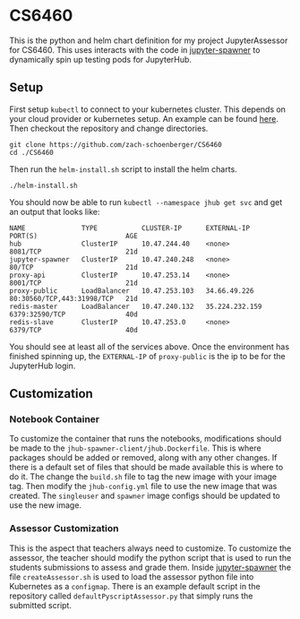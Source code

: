 # CS6460
This is the python and helm chart definition for my project JupyterAssessor for CS6460.
This uses interacts with the code in [jupyter-spawner](https://github.com/zach-schoenberger/jupyter-spawner) to dynamically spin up testing pods for JupyterHub.

## Setup 
First setup `kubectl` to connect to your kubernetes cluster. This depends on your cloud provider or kubernetes setup. An example can be found [here](https://cloud.google.com/kubernetes-engine/docs/quickstart).
Then checkout the repository and change directories. 
```
git clone https://github.com/zach-schoenberger/CS6460
cd ./CS6460
```
Then run the `helm-install.sh` script to install the helm charts.
```
./helm-install.sh
```

You should now be able to run `kubectl --namespace jhub get svc` and get an output that looks like:
```
NAME              TYPE           CLUSTER-IP      EXTERNAL-IP      PORT(S)                      AGE
hub               ClusterIP      10.47.244.40    <none>           8081/TCP                     21d
jupyter-spawner   ClusterIP      10.47.240.248   <none>           80/TCP                       21d
proxy-api         ClusterIP      10.47.253.14    <none>           8001/TCP                     21d
proxy-public      LoadBalancer   10.47.253.103   34.66.49.226     80:30560/TCP,443:31998/TCP   21d
redis-master      LoadBalancer   10.47.240.132   35.224.232.159   6379:32590/TCP               40d
redis-slave       ClusterIP      10.47.253.0     <none>           6379/TCP                     40d
```
You should see at least all of the services above. Once the environment has finished spinning up, the `EXTERNAL-IP` of `proxy-public` is the ip to be for the JupyterHub login.


## Customization
### Notebook Container
To customize the container that runs the notebooks, modifications should be made to the `jhub-spawner-client/jhub.Dockerfile`. This is where packages should be added or removed, along with any other changes. If there is a default set of files that should be made available this is where to do it. The change the `build.sh` file to tag the new image with your image tag. Then modify the `jhub-config.yml` file to use the new image that was created. The `singleuser` and `spawner` image configs should be updated to use the new image.

### Assessor Customization
This is the aspect that teachers always need to customize. To customize the assessor, the teacher should modify the python script that is used to run the students submissions to assess and grade them. Inside [jupyter-spawner](https://github.com/zach-schoenberger/jupyter-spawner) the file `createAssessor.sh` is used to load the assessor python file into Kubernetes as a `configmap`. There is an example default script in the repository called `defaultPyscriptAssessor.py` that simply runs the submitted script.